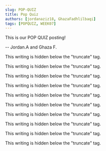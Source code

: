 ```yaml
---
slug: POP-QUIZ
title: Pop Quiz
authors: [jordanaziz18, GhazaFadhlilbaqi]
tags: [POPQUIZ, WEEK07]
---
```


This is our POP QUIZ posting!

-- Jordan.A and Ghaza F.

<!--truncate-->

This writing is hidden below the "truncate" tag.

This writing is hidden below the "truncate" tag.

This writing is hidden below the "truncate" tag.

This writing is hidden below the "truncate" tag.

This writing is hidden below the "truncate" tag.

This writing is hidden below the "truncate" tag.

This writing is hidden below the "truncate" tag.

This writing is hidden below the "truncate" tag.

This writing is hidden below the "truncate" tag.

This writing is hidden below the "truncate" tag.
